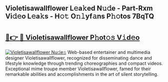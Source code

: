## Violetisawallflower L𝚎a𝚔ed N𝚞𝚍e - Part-Rxm Vi𝚍𝚎o L𝚎a𝚔s - H𝚘𝚝 O𝚗𝚕yf𝚊ns P𝚑𝚘tos 7BqTQ

# <h2><a href="http://kf75o6s.oniu.top/?m=Violetisawallflower">🔗👉 🔴 Violetisawallflower P𝚑ot𝚘𝚜 V𝚒d𝚎o</a></h2>

[![Violetisawallflower Nu𝚍e𝚜](https://i.imgur.com/0qMVB7G.gif)](http://kf75o6s.oniu.top/?m=Violetisawallflower)
Web-based entertainer and multimedia designer Violetisawallflower, recognized for disseminating dance and lifestyle knowledge through trending choreographies and compact videos. Exceptional mime troupe member Violetisawallflower, famed for their remarkable abilities and accomplishments in the art of silent storytelling.  
